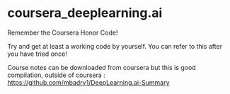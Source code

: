 # coursera_deeplearning.ai
Remember the Coursera Honor Code!

Try and get at least a working code by yourself. You can refer to this after you have tried once!

Course notes can be downloaded from coursera but this is good compilation, outside of coursera : https://github.com/mbadry1/DeepLearning.ai-Summary
